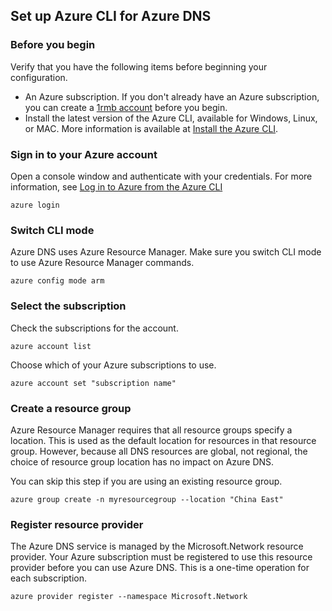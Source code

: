 ## Set up Azure CLI for Azure DNS

### Before you begin

Verify that you have the following items before beginning your configuration.

* An Azure subscription. If you don't already have an Azure subscription,  you can create a [1rmb account](https://www.azure.cn/pricing/1rmb-trial/?WT.mc_id=A261C142F) before you begin.
* Install the latest version of the Azure CLI, available for Windows, Linux, or MAC. More information is available at [Install the Azure CLI](../articles/cli-install-nodejs.md).

### Sign in to your Azure account

Open a console window and authenticate with your credentials. For more information, see [Log in to Azure from the Azure CLI](../articles/xplat-cli-connect.md)

```azurecli
azure login
```

### Switch CLI mode

Azure DNS uses Azure Resource Manager. Make sure you switch CLI mode to use Azure Resource Manager commands.

```azurecli
azure config mode arm
```

### Select the subscription

Check the subscriptions for the account.

```azurecli
azure account list
```

Choose which of your Azure subscriptions to use.

```azurecli
azure account set "subscription name"
```

### Create a resource group

Azure Resource Manager requires that all resource groups specify a location. This is used as the default location for resources in that resource group. However, because all DNS resources are global, not regional, the choice of resource group location has no impact on Azure DNS.

You can skip this step if you are using an existing resource group.

```azurecli
azure group create -n myresourcegroup --location "China East"
```

### Register resource provider

The Azure DNS service is managed by the Microsoft.Network resource provider. Your Azure subscription must be registered to use this resource provider before you can use Azure DNS. This is a one-time operation for each subscription.

```azurecli
azure provider register --namespace Microsoft.Network
```

